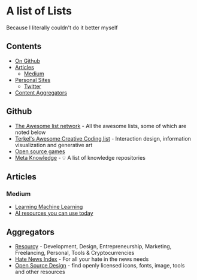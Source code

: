 # A list of Lists
Because I literally couldn't do it better myself

## Contents
* [On Github](#github)
* [Articles](#articles)
  * [Medium](#medium)
* [Personal Sites](#people)
  * [Twitter](#twitter)
* [Content Aggregators](#Aggregators)

## Github
* [The Awesome list network](https://github.com/sindresorhus/awesome) - All the awesome lists, some of which are noted below
* [Terkel's Awesome Creative Coding list](https://github.com/terkelg/awesome-creative-coding) - Interaction design, information visualization and generative art
* [Open source games](https://github.com/leereilly/games)
* [Meta Knowledge](https://github.com/RichardLitt/meta-knowledge) - 💡 A list of knowledge repositories

## Articles

### Medium
* [Learning Machine Learning](https://medium.com/machine-learning-for-humans/how-to-learn-machine-learning-24d53bb64aa1)
* [AI resources you can use today](https://medium.com/imlyra/a-list-of-artificial-intelligence-tools-you-can-use-today-for-personal-use-1-3-7f1b60b6c94f)

## Aggregators
* [Resourcy](https://resourcy.space/) - Development, Design, Entrepreneurship, Marketing, Freelancing, Personal, Tools & Cryptocurrencies
* [Hate News Index](https://projects.propublica.org/hate-news-index/) - For all your hate in the news needs
* [Open Source Design](http://opensourcedesign.net/resources/) - find openly licensed icons, fonts, image, tools and other resources
